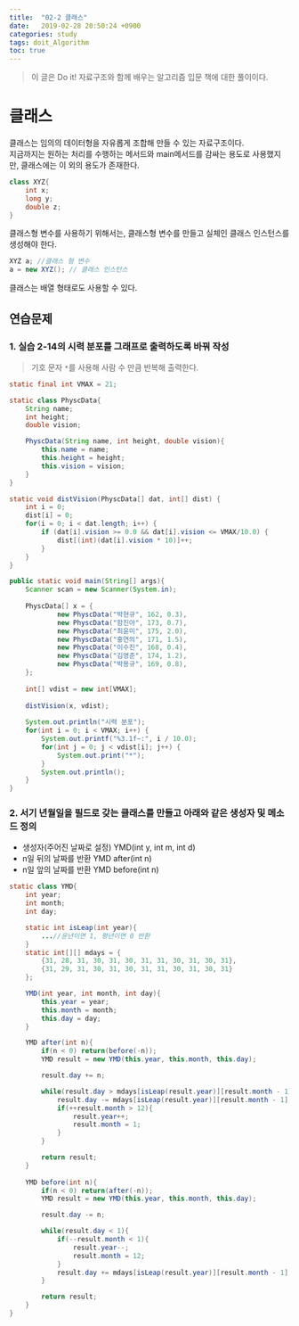 ```yaml
---
title:  "02-2 클래스"
date:   2019-02-28 20:50:24 +0900
categories: study
tags: doit_Algorithm
toc: true
---
```


> 이 글은 Do it! 자료구조와 함께 배우는 알고리즘 입문 책에 대한 풀이이다.

# 클래스

클래스는 임의의 데이터형을 자유롭게 조합해 만들 수 있는 자료구조이다.  
지금까지는 원하는 처리를 수행하는 메서드와 main메서드를 감싸는 용도로 사용했지만, 클래스에는 이 외의 용도가 존재한다.

```java
class XYZ{
	int x;
	long y;
	double z;
}
```

클래스형 변수를 사용하기 위해서는, 클래스형 변수를 만들고 실체인 클래스 인스턴스를 생성해야 한다.

```java
XYZ a; //클래스 형 변수
a = new XYZ(); // 클래스 인스턴스
```

클래스는 배열 형태로도 사용할 수 있다. 

## 연습문제

### 1. 실습 2-14의 시력 분포를 그래프로 출력하도록 바꿔 작성

> 기호 문자 `*`를 사용해 사람 수 만큼 반복해 출력한다.

```java
static final int VMAX = 21;

static class PhyscData{
	String name;
	int height;
	double vision;

	PhyscData(String name, int height, double vision){
		this.name = name;
		this.height = height;
		this.vision = vision;
	}
}

static void distVision(PhyscData[] dat, int[] dist) {
	int i = 0;
	dist[i] = 0;
	for(i = 0; i < dat.length; i++) {
		if (dat[i].vision >= 0.0 && dat[i].vision <= VMAX/10.0) {
			dist[(int)(dat[i].vision * 10)]++;
		}
	}
}

public static void main(String[] args){
	Scanner scan = new Scanner(System.in);
	
	PhyscData[] x = {
			new PhyscData("박현규", 162, 0.3),
			new PhyscData("함진아", 173, 0.7),
			new PhyscData("최윤미", 175, 2.0),
			new PhyscData("홍연의", 171, 1.5),
			new PhyscData("이수진", 168, 0.4),
			new PhyscData("김영준", 174, 1.2),
			new PhyscData("박용규", 169, 0.8),
	};
	
	int[] vdist = new int[VMAX];
	
	distVision(x, vdist);
	
	System.out.println("시력 분포");
	for(int i = 0; i < VMAX; i++) {
		System.out.printf("%3.1f~:", i / 10.0);
		for(int j = 0; j < vdist[i]; j++) {
			System.out.print("*");
		}
		System.out.println();
	}
}
```

### 2. 서기 년월일을 필드로 갖는 클래스를 만들고 아래와 같은 생성자 및 메소드 정의

- 생성자(주어진 날짜로 설정) 
YMD(int y, int m, int d)
- n일 뒤의 날짜를 반환
YMD after(int n)
- n일 앞의 날짜를 반환
YMD before(int n)

```java
static class YMD{
	int year;
	int month;
	int day;

	static int isLeap(int year){
		...//윤년이면 1, 평년이면 0 반환
	}
	static int[][] mdays = {
		{31, 28, 31, 30, 31, 30, 31, 31, 30, 31, 30, 31},
		{31, 29, 31, 30, 31, 30, 31, 31, 30, 31, 30, 31}
	};

	YMD(int year, int month, int day){
		this.year = year;
		this.month = month;
		this.day = day;
	}

	YMD after(int n){
		if(n < 0) return(before(-n));
		YMD result = new YMD(this.year, this.month, this.day);

		result.day += n;

		while(result.day > mdays[isLeap(result.year)][result.month - 1]){
			result.day -= mdays[isLeap(result.year)][result.month - 1];
			if(++result.month > 12){
				result.year++;
				result.month = 1;
			}
		}

		return result;
	}
	
	YMD before(int n){
		if(n < 0) return(after(-n));
		YMD result = new YMD(this.year, this.month, this.day);

		result.day -= n;

		while(result.day < 1){
			if(--result.month < 1){
				result.year--;
				result.month = 12;
			}
			result.day += mdays[isLeap(result.year)][result.month - 1];
		}

		return result;
	}
}
```